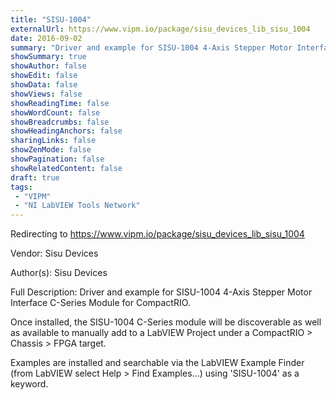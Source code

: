 ```yaml
---
title: "SISU-1004"
externalUrl: https://www.vipm.io/package/sisu_devices_lib_sisu_1004
date: 2016-09-02
summary: "Driver and example for SISU-1004 4-Axis Stepper Motor Interface C-Series Module for CompactRIO."
showSummary: true
showAuthor: false
showEdit: false
showData: false
showViews: false
showReadingTime: false
showWordCount: false
showBreadcrumbs: false
showHeadingAnchors: false
sharingLinks: false
showZenMode: false
showPagination: false
showRelatedContent: false
draft: true
tags:
 - "VIPM"
 - "NI LabVIEW Tools Network"
---
```


Redirecting to https://www.vipm.io/package/sisu_devices_lib_sisu_1004

Vendor: Sisu Devices

Author(s): Sisu Devices
 
Full Description:
Driver and example for SISU-1004 4-Axis Stepper Motor Interface C-Series Module for CompactRIO.

Once installed, the SISU-1004 C-Series module will be discoverable as well as available to manually add to a LabVIEW Project under a CompactRIO > Chassis > FPGA target. 

Examples are installed and searchable via the LabVIEW Example Finder (from LabVIEW select Help > Find Examples...) using 'SISU-1004' as a keyword.